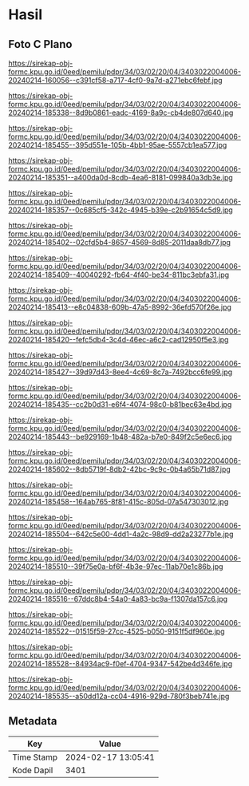 # Hasil

## Foto C Plano

https://sirekap-obj-formc.kpu.go.id/0eed/pemilu/pdpr/34/03/02/20/04/3403022004006-20240214-160056--c391cf58-a717-4cf0-9a7d-a271ebc6febf.jpg

https://sirekap-obj-formc.kpu.go.id/0eed/pemilu/pdpr/34/03/02/20/04/3403022004006-20240214-185338--8d9b0861-eadc-4169-8a9c-cb4de807d640.jpg

https://sirekap-obj-formc.kpu.go.id/0eed/pemilu/pdpr/34/03/02/20/04/3403022004006-20240214-185455--395d551e-105b-4bb1-95ae-5557cb1ea577.jpg

https://sirekap-obj-formc.kpu.go.id/0eed/pemilu/pdpr/34/03/02/20/04/3403022004006-20240214-185351--a400da0d-8cdb-4ea6-8181-099840a3db3e.jpg

https://sirekap-obj-formc.kpu.go.id/0eed/pemilu/pdpr/34/03/02/20/04/3403022004006-20240214-185357--0c685cf5-342c-4945-b39e-c2b91654c5d9.jpg

https://sirekap-obj-formc.kpu.go.id/0eed/pemilu/pdpr/34/03/02/20/04/3403022004006-20240214-185402--02cfd5b4-8657-4569-8d85-2011daa8db77.jpg

https://sirekap-obj-formc.kpu.go.id/0eed/pemilu/pdpr/34/03/02/20/04/3403022004006-20240214-185409--40040292-fb64-4f40-be34-811bc3ebfa31.jpg

https://sirekap-obj-formc.kpu.go.id/0eed/pemilu/pdpr/34/03/02/20/04/3403022004006-20240214-185413--e8c04838-609b-47a5-8992-36efd570f26e.jpg

https://sirekap-obj-formc.kpu.go.id/0eed/pemilu/pdpr/34/03/02/20/04/3403022004006-20240214-185420--fefc5db4-3c4d-46ec-a6c2-cad12950f5e3.jpg

https://sirekap-obj-formc.kpu.go.id/0eed/pemilu/pdpr/34/03/02/20/04/3403022004006-20240214-185427--39d97d43-8ee4-4c69-8c7a-7492bcc6fe99.jpg

https://sirekap-obj-formc.kpu.go.id/0eed/pemilu/pdpr/34/03/02/20/04/3403022004006-20240214-185435--cc2b0d31-e6f4-4074-98c0-b81bec63e4bd.jpg

https://sirekap-obj-formc.kpu.go.id/0eed/pemilu/pdpr/34/03/02/20/04/3403022004006-20240214-185443--be929169-1b48-482a-b7e0-849f2c5e6ec6.jpg

https://sirekap-obj-formc.kpu.go.id/0eed/pemilu/pdpr/34/03/02/20/04/3403022004006-20240214-185602--8db5719f-8db2-42bc-9c9c-0b4a65b71d87.jpg

https://sirekap-obj-formc.kpu.go.id/0eed/pemilu/pdpr/34/03/02/20/04/3403022004006-20240214-185458--164ab765-8f81-415c-805d-07a547303012.jpg

https://sirekap-obj-formc.kpu.go.id/0eed/pemilu/pdpr/34/03/02/20/04/3403022004006-20240214-185504--642c5e00-4dd1-4a2c-98d9-dd2a23277b1e.jpg

https://sirekap-obj-formc.kpu.go.id/0eed/pemilu/pdpr/34/03/02/20/04/3403022004006-20240214-185510--39f75e0a-bf6f-4b3e-97ec-11ab70e1c86b.jpg

https://sirekap-obj-formc.kpu.go.id/0eed/pemilu/pdpr/34/03/02/20/04/3403022004006-20240214-185516--67ddc8b4-54a0-4a83-bc9a-f1307da157c6.jpg

https://sirekap-obj-formc.kpu.go.id/0eed/pemilu/pdpr/34/03/02/20/04/3403022004006-20240214-185522--01515f59-27cc-4525-b050-9151f5df960e.jpg

https://sirekap-obj-formc.kpu.go.id/0eed/pemilu/pdpr/34/03/02/20/04/3403022004006-20240214-185528--84934ac9-f0ef-4704-9347-542be4d346fe.jpg

https://sirekap-obj-formc.kpu.go.id/0eed/pemilu/pdpr/34/03/02/20/04/3403022004006-20240214-185535--a50dd12a-cc04-4916-929d-780f3beb741e.jpg


## Metadata

| Key        | Value               |
| ---------- | ------------------- |
| Time Stamp | 2024-02-17 13:05:41 |
| Kode Dapil | 3401                |



